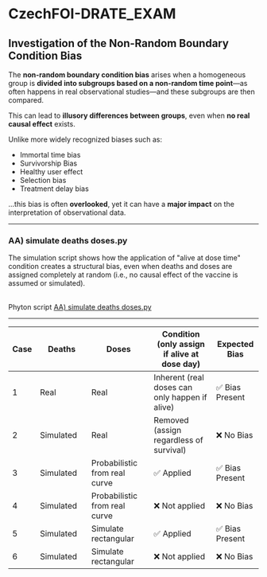 # CzechFOI-DRATE_EXAM

## Investigation of the Non-Random Boundary Condition Bias

The **non-random boundary condition bias** arises when a homogeneous group is **divided into subgroups based on a non-random time point**—as often happens in real observational studies—and these subgroups are then compared.

This can lead to **illusory differences between groups**, even when **no real causal effect** exists.

Unlike more widely recognized biases such as:

- Immortal time bias
- Survivorship Bias  
- Healthy user effect  
- Selection bias  
- Treatment delay bias  

...this bias is often **overlooked**, yet it can have a **major impact** on the interpretation of observational data.

_________________________________________

### AA) simulate deaths doses.py

The simulation script shows how the application of "alive at dose time" condition creates a structural bias, even when deaths and doses are assigned completely at random (i.e., no causal effect of the vaccine is assumed or simulated).

<br>Phyton script [AA) simulate deaths doses.py](https://github.com/gitfrid/CzechFOI-DRATE_EXAM/blob/main/Py%20Scripts/AA%29%20simulate%20deaths%20doses.py) 

_________________________________________

| Case | Deaths       | Doses        | Condition (only assign if alive at dose day)   | Expected Bias   |
|-------|--------------|--------------|------------------------------------------------|-----------------|
| 1     | Real&nbsp;&nbsp;&nbsp;   | Real&nbsp;&nbsp;&nbsp;   | Inherent (real doses can only happen if alive)   | ✅ Bias Present  |
| 2     | Simulated&nbsp;&nbsp;&nbsp;   | Real&nbsp;&nbsp;&nbsp;   | Removed (assign regardless of survival)           | ❌ No Bias      |
| 3     | Simulated&nbsp;&nbsp; | Probabilistic from real curve&nbsp;&nbsp;&nbsp;   | ✅ Applied                                       | ✅ Bias Present  |
| 4     | Simulated&nbsp;&nbsp; | Probabilistic from real curve&nbsp;&nbsp;&nbsp;   | ❌ Not applied                                   | ❌ No Bias      |
| 5     | Simulated&nbsp;&nbsp;&nbsp;   | Simulate rectangular&nbsp;&nbsp; | ✅ Applied                                       | ✅ Bias Present  |
| 6     | Simulated&nbsp;&nbsp;&nbsp;   | Simulate rectangular&nbsp;&nbsp; | ❌ Not applied                                   | ❌ No Bias      |
